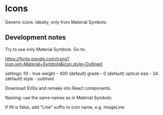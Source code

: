 # Icons

Generic icons. Ideally, only from Material Symbols.

## Development notes

Try to use only Material Symbols. Go to:

https://fonts.google.com/icons?icon.set=Material+Symbols&icon.style=Outlined

settings:
fill - true
weight - 400 (default)
grade - 0 (default)
optical size - 24 (default)
style - outlined

Download SVGs and remake into React components.

Naming: use the same names as in Material Symbols.

If fill is false, add "Line" suffix to icon name, e.g. ImageLine
